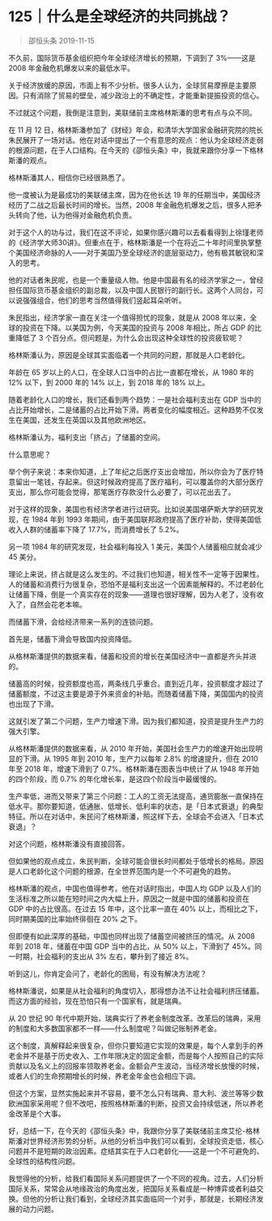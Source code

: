 # 125｜什么是全球经济的共同挑战？
> 邵恒头条
2019-11-15

不久前，国际货币基金组织把今年全球经济增长的预期，下调到了 3%——这是 2008 年金融危机爆发以来的最低水平。

关于经济放缓的原因，市面上有不少分析。很多人认为，全球贸易摩擦是主要原因。只有消除了贸易的壁垒，减少政治上的不确定性，才能重新提振投资的信心。

不过就这个问题，我倒是注意到，美联储前主席格林斯潘的思考有点与众不同。

在 11 月 12 日，格林斯潘参加了《财经》年会，和清华大学国家金融研究院的院长朱民展开了一场对话。他在对话中提出了一个有意思的观点：他认为全球经济走弱的根源问题，在于人口结构。在今天的《邵恒头条》中，我就来跟你分享一下格林斯潘的观点。

格林斯潘其人，相信你已经很熟悉了。

他一度被认为是最成功的美联储主席，因为在他长达 19 年的任期当中，美国经济经历了二战之后最长时间的增长。当然，2008 年金融危机爆发之后，很多人把矛头转向了他，认为他得对金融危机负责。

对于这个人的功与过，我们在这不评论，如果你感兴趣可以去看看得到上徐瑾老师的《经济学大师30讲》。但重点在于，格林斯潘是一个在将近二十年时间里执掌整个美国经济命脉的人——对于美国乃至全球经济的底层驱动力，他有极其敏锐和深入的思考。

他的对话者朱民呢，也是一个重量级人物。他是中国最有名的经济学家之一，曾经担任国际货币基金组织的副总裁，以及中国人民银行的副行长。这两个人同台，可以说强强组合，他们的思考当然值得我们竖起耳朵听听。

朱民指出，经济学家一直在关注一个值得担忧的现象，就是从 2008 年以来，全球的投资在下降。以美国为例，今天美国的投资与 2008 年相比，所占 GDP 的比重降低了 3 个百分点。但问题是，为什么会出现这种全球性的投资疲软呢？

格林斯潘认为，原因是全球其实面临着一个共同的问题，那就是人口老龄化。

年龄在 65 岁以上的人口，在全球人口当中的占比一直都在增长，从 1980 年的 12% 以下，到 2000 年的 14% 以上，到 2018 年的 18% 以上。

随着老龄化人口的增长，我们还看到两个趋势：一是社会福利支出在 GDP 当中的占比开始增长，二是储蓄的占比开始下滑。两者变化的幅度相近。这种趋势不仅发生在美国，还发生在英国以及其他欧洲地区。

格林斯潘认为，福利支出「挤占」了储蓄的空间。

什么意思呢？

举个例子来说：本来你知道，上了年纪之后医疗支出会增加，所以你会为了医疗特意留出一笔钱，存起来。但这时候政府提高了医疗福利，可以覆盖你的大部分医疗支出，那么你可能会觉得，那笔医疗存款没什么必要了，可以花出去了。

对于这样的现象，美国也有经济学者进行过研究。比如说美国堪萨斯大学的研究发现，在 1984 年到 1993 年期间，由于美国联邦政府提高了医疗补助，使得美国低收入人群的储蓄率下降了 17.7%，而消费增长了 5.2%。

另一项 1984 年的研究发现，社会福利每投入 1 美元，美国个人储蓄相应就会减少 45 美分。

理论上来说，挤占就是这么发生的。不过我们也知道，相关性不一定等于因果性。人的储蓄和消费行为很复杂，恐怕不是福利支出这一个因素能解释的。不过老龄化让储蓄下降，倒是一个真实存在的现象——道理也很好理解，因为人老了，没有收入了，自然会花老本嘛。

而储蓄下滑，会给经济带来一系列的连锁问题。

首先是，储蓄下滑会导致国内投资降低。

从格林斯潘提供的数据来看，储蓄和投资的增长在美国经济中一直都是齐头并进的。

储蓄高的时候，投资额度也高，两条线几乎重合。直到近几年，投资额度才超过了储蓄额度，不过这主要是源于外来资金的补贴。而随着储蓄下降，美国国内的投资也出现了下滑。

这就引发了第二个问题，生产力增速下滑。因为我们都知道，投资是提升生产力的强大引擎。

从格林斯潘提供的数据来看，从 2010 年开始，美国社会生产力的增速开始出现明显的下滑。从 1995 年到 2010 年，生产力以每年 2.8% 的增速提升，但在 2010 年至 2018 年，增速下滑到了 0.7%。格林斯潘在图表当中统计了从 1948 年开始的四个阶段，而 0.7% 的年化增长率，是这四个阶段当中最缓慢的。

生产率低，进而又带来了第三个问题：工人的工资无法提高，通货膨胀一直保持在低水平。那你要知道，低通胀、低增长、低利率的状态，是「日本式衰退」的典型特征。所以在对话中，朱民问了格林斯潘，照这样下去，全球会不会进入「日本式衰退」？

对这个问题，格林斯潘没有直接回答。

但如果他的观点成立，朱民判断，全球可能会很长时间都处于低增长的格局。原因是人口老龄化这个问题的根源，在全世界范围内是一个不可避免的趋势。

格林斯潘的观点，中国也值得参考。他在对话时指出，中国人均 GDP 以及人们的生活标准之所以能在短时间之内大幅上升，原因之一就是中国的储蓄和投资在 GDP 中的占比很高。在过去 15 年中，这个比率一直在 40% 以上，而相比之下，同时期美国的比率始终徘徊在 20% 之下。

但即便有如此深厚的基础，中国也同样出现了储蓄空间被挤压的情况。从 2008 年到 2018 年，储蓄在中国 GDP 当中的占比，从 50% 以上，下滑到了 45%。同一时期，社会福利的支出从 3% 左右，攀升到了接近 8%。

听到这儿，你肯定会问了，老龄化的困局，有没有解决方法呢？

格林斯潘说，如果是从社会福利的角度切入，那得想办法不让社会福利挤压储蓄。而这方面的经验，现在恐怕只有一个国家有，就是瑞典。

从 20 世纪 90 年代中期开始，瑞典实行了养老金制度改革。改革后的瑞典，采用的制度和大多数国家都不一样——什么制度呢？叫做记账制养老金。

这个制度，真解释起来很复杂，但你只要知道它实现的效果是，每个人拿到手的养老金并不是基于历史收入、工作年限决定的固定金额，而是每个人按照自己的实际贡献以及名义上的回报率领取养老金。金额会产生波动，当经济增长放慢的时候，或者人们的生命预期增长的时候，养老金年金也会相应下调。

但这个方案，显然实施起来并不容易，要不怎么只有瑞典、意大利、波兰等等少数欧洲国家采用呢？但不改吧，按照格林斯潘的判断，投资又会持续低迷，所以养老金改革是个大事。

好，总结一下，在今天的《邵恒头条》中，我跟你分享了美联储前主席艾伦-格林斯潘对世界经济形势的分析。从他的分析当中我们可以看到，全球投资走低，核心问题并不是短期的政治因素。症结其实在于人口老龄化——这是一个不可避免的、全球性的结构性问题。

我觉得他的分析，给我们看国际关系问题提供了一个不同的视角。过去，人们分析国际关系，常常会从地缘政治的角度出发，把国际关系看成是一种博弈或者利益交换。但他的分析让我们看到，全球经济其实面临同一个对手，那就是，长期经济发展的动力问题。

